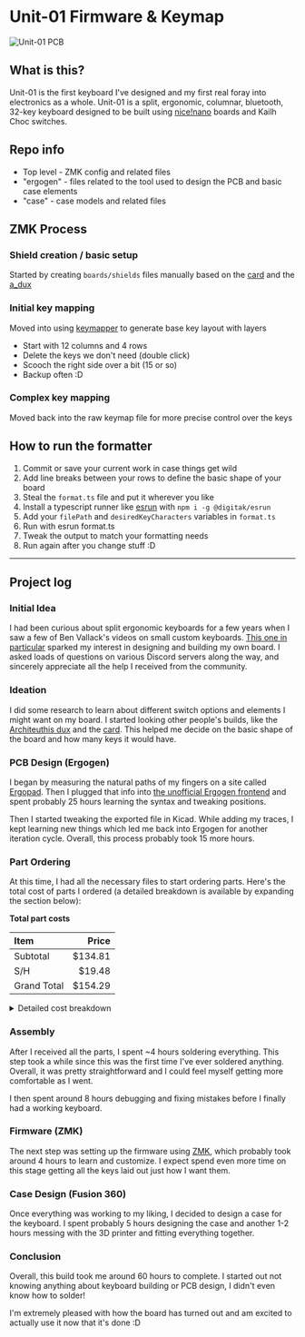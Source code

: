 # Unit-01 Firmware & Keymap

![Unit-01 PCB](/images/casePair.jpg)

## What is this?

Unit-01 is the first keyboard I've designed and my first real foray into electronics as a whole. Unit-01 is a split, ergonomic, columnar, bluetooth, 32-key keyboard designed to be built using [nice!nano](https://nicekeyboards.com/nice-nano/) boards and Kailh Choc switches.

## Repo info

- Top level - ZMK config and related files
- "ergogen" - files related to the tool used to design the PCB and basic case elements
- "case" - case models and related files

## ZMK Process

### Shield creation / basic setup

Started by creating `boards/shields` files manually based on the [card](https://github.com/benvallack/zmk-config-card/tree/master/config/boards/shields/card) and the [a_dux](https://github.com/zmkfirmware/zmk/tree/main/app/boards/shields/a_dux)

### Initial key mapping

Moved into using [keymapper](https://www.keymapper.dev/layout) to generate base key layout with layers

- Start with 12 columns and 4 rows
- Delete the keys we don't need (double click)
- Scooch the right side over a bit (15 or so)
- Backup often :D

### Complex key mapping

Moved back into the raw keymap file for more precise control over the keys

## How to run the formatter

1. Commit or save your current work in case things get wild
1. Add line breaks between your rows to define the basic shape of your board
1. Steal the `format.ts` file and put it wherever you like
1. Install a typescript runner like [esrun](https://www.npmjs.com/package/@digitak/esrun) with `npm i -g @digitak/esrun`
1. Add your `filePath` and `desiredKeyCharacters` variables in `format.ts`
1. Run with esrun format.ts
1. Tweak the output to match your formatting needs
1. Run again after you change stuff :D

---

## Project log

### Initial Idea

I had been curious about split ergonomic keyboards for a few years when I saw a few of Ben Vallack's videos on small custom keyboards. [This one in particular](https://www.youtube.com/watch?v=UKfeJrRIcxw) sparked my interest in designing and building my own board. I asked loads of questions on various Discord servers along the way, and sincerely appreciate all the help I received from the community.

### Ideation

I did some research to learn about different switch options and elements I might want on my board. I started looking other people's builds, like the [Architeuthis dux](https://github.com/tapioki/cephalopoda/tree/main/Architeuthis%20dux) and the [card](https://github.com/benvallack/ergogen/blob/master/config.yaml). This helped me decide on the basic shape of the board and how many keys it would have.

### PCB Design (Ergogen)

I began by measuring the natural paths of my fingers on a site called [Ergopad](https://pashutk.ru/ergopad/). Then I plugged that info into [the unofficial Ergogen frontend](https://ergogen.cache.works/) and spent probably 25 hours learning the syntax and tweaking positions.

Then I started tweaking the exported file in Kicad. While adding my traces, I kept learning new things which led me back into Ergogen for another iteration cycle. Overall, this process probably took 15 more hours.

### Part Ordering

At this time, I had all the necessary files to start ordering parts. Here's the total cost of parts I ordered (a detailed breakdown is available by expanding the section below):

**Total part costs**

| Item        |   Price |
| :---------- | ------: |
| Subtotal    | $134.81 |
| S/H         |  $19.48 |
| Grand Total | $154.29 |

<details>
  <summary>Detailed cost breakdown</summary>

[Boardsource](https://boardsource.xyz/)

| Item                           | Price |
| :----------------------------- | ----: |
| 40x Kailh Choc hotswap sockets |    $6 |
| S/H                            |    $4 |
| Order total                    |   $10 |

[MKULTRA](https://mkultra.click/)

| Item                             |  Price |
| :------------------------------- | -----: |
| 40x Kailh Choc Switches (Silver) | $28.60 |
| White MBK Choc Keycaps (Alphas)  |    $15 |
| S/H                              |  $5.59 |
| Order total                      | $49.19 |

[Little Keyboards](https://www.littlekeyboards.com/)

| Item                                      |  Price |
| :---------------------------------------- | -----: |
| 2x nice!nano v2.0                         | $49.98 |
| 2x Battery Combo for nice!nano Controller | $23.98 |
| S/H                                       |  $4.83 |
| Total                                     | $78.79 |

[JLCPCB](https://jlcpcb.com/)

| Item          |  Price |
| :------------ | -----: |
| 5x Custom PCB |  $9.25 |
| S/H           |  $4.06 |
| Total         | $13.31 |

[LCSC](https://lcsc.com/) - Part of a larger order

| Item    | Price |
| :------ | ----: |
| Buttons |   ~$2 |
| S/H     |    ~1 |
| Total   |    $3 |

</details>

### Assembly

After I received all the parts, I spent ~4 hours soldering everything. This step took a while since this was the first time I've ever soldered anything. Overall, it was pretty straightforward and I could feel myself getting more comfortable as I went.

I then spent around 8 hours debugging and fixing mistakes before I finally had a working keyboard.

### Firmware (ZMK)

The next step was setting up the firmware using [ZMK](https://zmk.dev/docs/), which probably took around 4 hours to learn and customize. I expect spend even more time on this stage getting all the keys laid out just how I want them.

### Case Design (Fusion 360)

Once everything was working to my liking, I decided to design a case for the keyboard. I spent probably 5 hours designing the case and another 1-2 hours messing with the 3D printer and fitting everything together.

### Conclusion

Overall, this build took me around 60 hours to complete. I started out not knowing anything about keyboard building or PCB design, I didn't even know how to solder!

I'm extremely pleased with how the board has turned out and am excited to actually use it now that it's done :D
